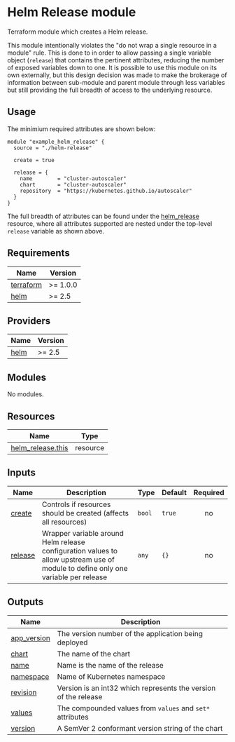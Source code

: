 # Helm Release module

Terraform module which creates a Helm release.

This module intentionally violates the "do not wrap a single resource in a module" rule. This is done to in order to allow passing a single variable object (`release`) that contains the pertinent attributes, reducing the number of exposed variables down to one. It is possible to use this module on its own externally, but this design decision was made to make the brokerage of information between sub-module and parent module through less variables but still providing the full breadth of access to the underlying resource.

## Usage

The minimium required attributes are shown below:

```hcl
module "example_helm_release" {
  source = "./helm-release"

  create = true

  release = {
    name        = "cluster-autoscaler"
    chart       = "cluster-autoscaler"
    repository  = "https://kubernetes.github.io/autoscaler"
  }
}
```

The full breadth of attributes can be found under the [helm_release](https://registry.terraform.io/providers/hashicorp/helm/latest/docs/resources/release) resource, where all attributes supported are nested under the top-level `release` variable as shown above.

<!-- BEGINNING OF PRE-COMMIT-TERRAFORM DOCS HOOK -->
## Requirements

| Name | Version |
|------|---------|
| <a name="requirement_terraform"></a> [terraform](#requirement\_terraform) | >= 1.0.0 |
| <a name="requirement_helm"></a> [helm](#requirement\_helm) | >= 2.5 |

## Providers

| Name | Version |
|------|---------|
| <a name="provider_helm"></a> [helm](#provider\_helm) | >= 2.5 |

## Modules

No modules.

## Resources

| Name | Type |
|------|------|
| [helm_release.this](https://registry.terraform.io/providers/hashicorp/helm/latest/docs/resources/release) | resource |

## Inputs

| Name | Description | Type | Default | Required |
|------|-------------|------|---------|:--------:|
| <a name="input_create"></a> [create](#input\_create) | Controls if resources should be created (affects all resources) | `bool` | `true` | no |
| <a name="input_release"></a> [release](#input\_release) | Wrapper variable around Helm release configuration values to allow upstream use of module to define only one variable per release | `any` | `{}` | no |

## Outputs

| Name | Description |
|------|-------------|
| <a name="output_app_version"></a> [app\_version](#output\_app\_version) | The version number of the application being deployed |
| <a name="output_chart"></a> [chart](#output\_chart) | The name of the chart |
| <a name="output_name"></a> [name](#output\_name) | Name is the name of the release |
| <a name="output_namespace"></a> [namespace](#output\_namespace) | Name of Kubernetes namespace |
| <a name="output_revision"></a> [revision](#output\_revision) | Version is an int32 which represents the version of the release |
| <a name="output_values"></a> [values](#output\_values) | The compounded values from `values` and `set*` attributes |
| <a name="output_version"></a> [version](#output\_version) | A SemVer 2 conformant version string of the chart |
<!-- END OF PRE-COMMIT-TERRAFORM DOCS HOOK -->
